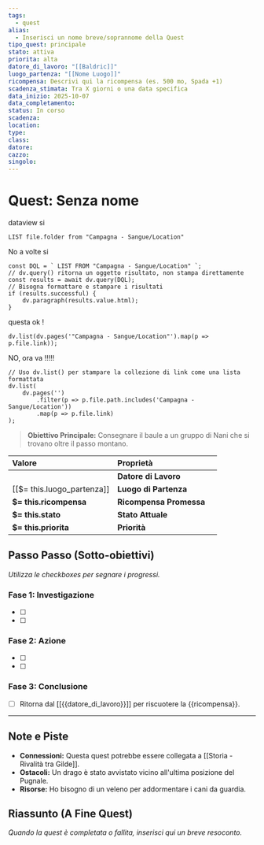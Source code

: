 ```yaml
---
tags:
  - quest
alias:
  - Inserisci un nome breve/soprannome della Quest
tipo_quest: principale
stato: attiva
priorita: alta
datore_di_lavoro: "[[Baldric]]"
luogo_partenza: "[[Nome Luogo]]"
ricompensa: Descrivi qui la ricompensa (es. 500 mo, Spada +1)
scadenza_stimata: Tra X giorni o una data specifica
data_inizio: 2025-10-07
data_completamento:
status: In corso
scadenza:
location:
type:
class:
datore:
cazzo: 
singolo: 
---
```

# Quest: Senza nome


dataview si
```dataview
LIST file.folder from "Campagna - Sangue/Location"
```

No a volte si
```dataviewjs
const DQL = ` LIST FROM "Campagna - Sangue/Location" `; 
// dv.query() ritorna un oggetto risultato, non stampa direttamente 
const results = await dv.query(DQL); 
// Bisogna formattare e stampare i risultati 
if (results.successful) { 
	dv.paragraph(results.value.html); 
}
```
questa ok !
```dataviewjs
dv.list(dv.pages('"Campagna - Sangue/Location"').map(p => p.file.link));
```
NO, ora va !!!!!
```dataviewjs
// Uso dv.list() per stampare la collezione di link come una lista formattata
dv.list(
    dv.pages('')
        .filter(p => p.file.path.includes('Campagna - Sangue/Location'))
        .map(p => p.file.link)
);
```


> **Obiettivo Principale:** Consegnare il baule a un gruppo di Nani che si trovano oltre il passo montano.

| Valore                     | Proprietà               |     |
| :------------------------- | :---------------------- | --- |
|                            | **Datore di Lavoro**    |     |
| [[$= this.luogo_partenza]] | **Luogo di Partenza**   |     |
| **$= this.ricompensa**     | **Ricompensa Promessa** |     |
| **$= this.stato**          | **Stato Attuale**       |     |
| **$= this.priorita**       | **Priorità**            |     |

## Passo Passo (Sotto-obiettivi)
*Utilizza le checkboxes per segnare i progressi.*

### Fase 1: Investigazione
- [ ] 
- [ ] 

### Fase 2: Azione
- [ ] 
- [ ] 

### Fase 3: Conclusione
- [ ] Ritorna dal [[{{datore_di_lavoro}}]] per riscuotere la {{ricompensa}}.

---

## Note e Piste

* **Connessioni:** Questa quest potrebbe essere collegata a [[Storia - Rivalità tra Gilde]].
* **Ostacoli:** Un drago è stato avvistato vicino all'ultima posizione del Pugnale.
* **Risorse:** Ho bisogno di un veleno per addormentare i cani da guardia.

## Riassunto (A Fine Quest)
*Quando la quest è completata o fallita, inserisci qui un breve resoconto.*


